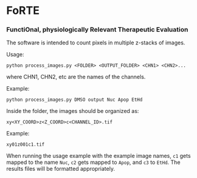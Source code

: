 # FoRTE

### FunctiOnal, physiologically Relevant Therapeutic Evaluation

The software is intended to count pixels in multiple z-stacks of images. 


Usage:

```python process_images.py <FOLDER> <OUTPUT_FOLDER> <CHN1> <CHN2>...```

where CHN1, CHN2, etc are the names of the channels. 

Example: 

```python process_images.py DMSO output Nuc Apop EtHd```


Inside the folder, the images should be organized as: 

```xy<XY_COORD>z<Z_COORD>c<CHANNEL_ID>.tif```

Example:

```xy01z001c1.tif```


When running the usage example with the example image names, ```c1``` gets mapped to the name ```Nuc```, ```c2``` gets mapped to ```Apop```, and ```c3``` to ```EtHd```.  The results files will be formatted appropriately. 
